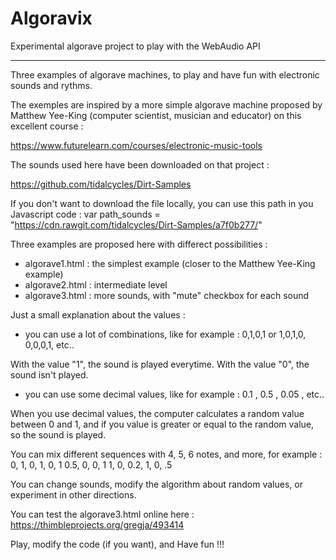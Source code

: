 # Algoravix
Experimental algorave project to play with the WebAudio API

---

Three examples of algorave machines, to play and have fun with electronic sounds
and rythms.

The exemples are inspired by a more simple algorave machine proposed by 
Matthew Yee-King (computer scientist, musician and educator) on this excellent
course :

https://www.futurelearn.com/courses/electronic-music-tools


The sounds used here have been downloaded on that project : 

https://github.com/tidalcycles/Dirt-Samples

If you don't want to download the file locally, you can use this path in
you Javascript code :
  var path_sounds = "https://cdn.rawgit.com/tidalcycles/Dirt-Samples/a7f0b277/"


Three examples are proposed here with differect possibilities : 
- algorave1.html : the simplest example (closer to the Matthew Yee-King example)
- algorave2.html : intermediate level
- algorave3.html : more sounds, with "mute" checkbox for each sound 


Just a small explanation about the values :

- you can use a lot of combinations, like for example : 
    0,1,0,1 or 1,0,1,0, 0,0,0,1, etc..

With the value "1", the sound is played everytime.
With the value "0", the sound isn't played.

- you can use some decimal values, like for example :
    0.1 , 0.5 , 0.05 , etc..

When you use decimal values, the computer calculates a random value between
0 and 1, and if you value is greater or equal to the random value, so the 
sound is played. 

You can mix different sequences with 4, 5, 6 notes, and more, for example :
    0, 1, 0, 1, 0, 1
    0.5, 0, 0, 1
    1, 0, 0.2, 1, 0, .5

You can change sounds, modify the algorithm about random values, or experiment
in other directions.

You can test the algorave3.html online here :
https://thimbleprojects.org/gregja/493414

Play, modify the code (if you want), and Have fun !!!

